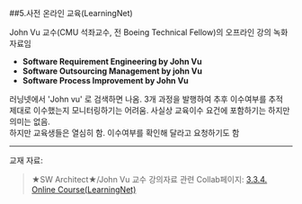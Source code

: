 ##5.사전 온라인 교육(LearningNet)

John Vu 교수(CMU 석좌교수, 전 Boeing Technical Fellow)의 오프라인 강의 녹화자료임

- **Software Requirement Engineering by John Vu**
- **Software Outsourcing Management by john Vu**
- **Software Process Improvement by John Vu**

러닝넷에서 'John vu' 로 검색하면 나옴. 3개 과정을 발행하여 추후 이수여부를 추적  
제대로 이수했는지 모니터링하기는 어려움. 사실상 교육이수 요건에 포함하기는 하지만 의미는 없음.  
하지만 교육생들은 열심히 함. 이수여부를 확인해 달라고 요청하기도 함

---

교재 자료: 
>★SW Architect★/John Vu 교수 강의자료
>관련 Collab페이지: [3.3.4. Online Course(LearningNet)](http://collab.lge.com/main/pages/viewpage.action?pageId=319383259)

 